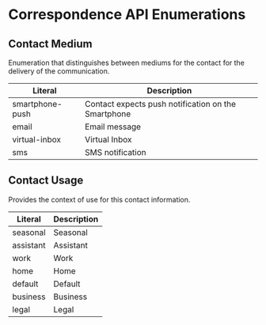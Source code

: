 Correspondence API Enumerations
===============

Contact Medium
---

Enumeration that distinguishes between mediums for the contact  for the
delivery of the communication.  

|Literal        |Description                                        |
|---------------|---------------------------------------------------|
|smartphone-push|Contact expects push notification on the Smartphone|
|email          |Email message                                      |
|virtual-inbox  |Virtual Inbox                                      |
|sms            |SMS notification                                   |

Contact Usage
---

Provides the context of use for this contact information.

|Literal  |Description|
|---------|-----------|
|seasonal |Seasonal   |
|assistant|Assistant  |
|work     |Work       |
|home     |Home       |
|default  |Default    |
|business |Business   |
|legal    |Legal      |
